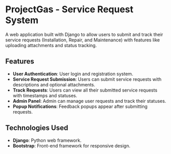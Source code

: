 # ProjectGas - Service Request System

A web application built with Django to allow users to submit and track their service requests (Installation, Repair, and Maintenance) with features like uploading attachments and status tracking.

## Features
- **User Authentication**: User login and registration system.
- **Service Request Submission**: Users can submit service requests with descriptions and optional attachments.
- **Track Requests**: Users can view all their submitted service requests with timestamps and statuses.
- **Admin Panel**: Admin can manage user requests and track their statuses.
- **Popup Notifications**: Feedback popups appear after submitting requests.

## Technologies Used
- **Django**: Python web framework.
- **Bootstrap**: Front-end framework for responsive design.


